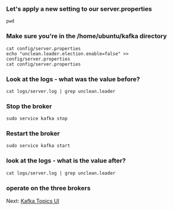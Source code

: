 ### Let's apply a new setting to our server.properties
`pwd`

### Make sure you're in the /home/ubuntu/kafka directory
```
cat config/server.properties
echo "unclean.leader.election.enable=false" >> config/server.properties
cat config/server.properties
```

### Look at the logs - what was the value before?
`cat logs/server.log | grep unclean.leader`

### Stop the broker
`sudo service kafka stop`

### Restart the broker
`sudo service kafka start`

### look at the logs - what is the value after?
`cat logs/server.log | grep unclean.leader`

### operate on the three brokers

Next: [Kafka Topics UI](12-kafka-topics-ui.md)
